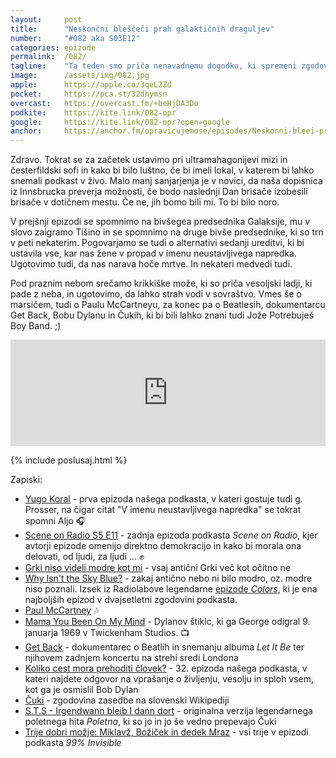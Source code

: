 ```yaml
---
layout: 	post
title:  	"Neskončni bleščeči prah galaktičnih draguljev"
number: 	"#082 aka S03E12"
categories:	epizode
permalink:	/082/
tagline: 	"Ta teden smo priča nenavadnemu dogodku, ki spremeni zgodovina Krikkita in zgodnjo galaktično zgodovino, kot tako. Spomnimo se na mnoge lepe pesmi."
image:		/assets/img/082.jpg
apple:		https://apple.co/3qeL2Zd
pocket:		https://pca.st/32dhymsn
overcast:	https://overcast.fm/+beHjDA3Do
podkite:	https://kite.link/082-opr
google:		https://kite.link/082-opr?open=google
anchor:		https://anchor.fm/opravicujemose/episodes/Neskonni-bleei-prah-galaktinih-draguljev-e1bughq
---
```


Zdravo. Tokrat se za začetek ustavimo pri ultramahagonijevi mizi in česterfildski sofi in kako bi bilo luštno, če bi imeli lokal, v katerem bi lahko snemali podkast v živo. Malo manj sanjarjenja je v novici, da naša dopisnica iz Innsbrucka preverja možnosti, če bodo naslednji Dan brisače izobesili brisače v dotičnem mestu. Če ne, jih bomo bili mi. To bi bilo noro. 

V prejšnji epizodi se spomnimo na bivšegea predsednika Galaksije, mu v slovo zaigramo Tišino in se spomnimo na druge bivše predsednike, ki so trn v peti nekaterim. Pogovarjamo se tudi o alternativi sedanji ureditvi, ki bi ustavila vse, kar nas žene v propad v imenu neustavljivega napredka. Ugotovimo tudi, da nas narava hoče mrtve. In nekateri medvedi tudi. 

Pod praznim nebom srečamo krikkiške može, ki so priča vesoljski ladji, ki pade z neba, in ugotovimo, da lahko strah vodi v sovraštvo. Vmes še o marsičem, tudi o Paulu McCartneyu, za konec pa o Beatlesih, dokumentarcu Get Back, Bobu Dylanu in Čukih, ki bi bili lahko znani tudi Jože Potrebuješ Boy Band. ;) 

<iframe src="https://www.listennotes.com/podcasts/opravičujemo-se-za/neskončni-bleščeči-prah-8kZ7ArVhwDz/embed/" height="170px" width="100%" style="width: 1px; min-width: 100%;" loading="lazy" frameborder="0" scrolling="no"></iframe>

{% include poslusaj.html %}

Zapiski:
- [Yugo Koral](https://opravicujemo.se/001/) - prva epizoda našega podkasta, v kateri gostuje tudi g. Prosser, na čigar citat "V imenu neustavljivega napredka" se tokrat spomni Aljo 🎧
- [Scene on Radio S5 E11](http://www.sceneonradio.org/s5-e11-change-everything/) - zadnja epizoda podkasta _Scene on Radio_, kjer avtorji epizode omenijo direktno demokracijo in kako bi morala ona delovati, od ljudi, za ljudi ... ✊
- [Grki niso videli modre kot mi](https://greekreporter.com/2021/07/27/did-the-ancient-greeks-see-blue-like-we-do/) - vsaj antični Grki več kot očitno ne
- [Why Isn't the Sky Blue?](https://www.wnycstudios.org/podcasts/radiolab/segments/211213-sky-isnt-blue) - zakaj antično nebo ni bilo modro, oz. modre niso poznali. Izsek iz Radiolabove legendarne [epizode _Colors_](https://www.wnycstudios.org/podcasts/radiolab/episodes/211119-colors), ki je ena najboljših epizod v dvajsetletni zgodovini podkasta.
- [Paul McCartney](https://www.paulmccartney.com/) 🎶
- [Mama You Been On My Mind](https://www.youtube.com/watch?v=STTmOiY4kcs) - Dylanov štiklc, ki ga George odigral 9. januarja 1969 v Twickenham Studios. 📺
- [Get Back](https://en.wikipedia.org/wiki/The_Beatles:_Get_Back) - dokumentarec o Beatlih in snemanju albuma _Let It Be_ ter njihovem zadnjem koncertu na strehi sredi Londona
- [Koliko cest mora prehoditi človek?](https://opravicujemo.se/032/) - 32. epizoda našega podkasta, v kateri najdete odgovor na vprašanje o življenju, vesolju in sploh vsem, kot ga je osmislil Bob Dylan
- [Čuki](https://sl.wikipedia.org/wiki/%C4%8Cuki) - zgodovina zasedbe na slovenski Wikipediji 
- [S.T.S - Irgendwann bleib I dann dort](https://www.youtube.com/watch?v=93nNmegkQos) - originalna verzija legendarnega poletnega hita _Poletna_, ki so jo in jo še vedno prepevajo Čuki 
- [Trije dobri možje: Miklavž, Božiček in dedek Mraz](https://99percentinvisible.org/episode/the-three-santas-of-slovenia/) - vsi trije v epizodi podkasta _99% Invisible_